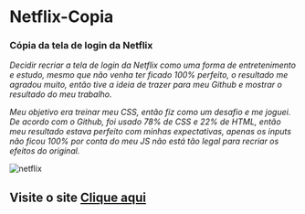 # Netflix-Copia

 ### Cópia da tela de login da Netflix

_Decidir recriar a tela de login da Netflix como uma forma de entretenimento e estudo,
mesmo que não venha ter ficado 100% perfeito, o resultado me agradou muito, então tive
a ideia de trazer para meu Github e mostrar o resultado do meu trabalho._

_Meu objetivo era treinar meu CSS, então fiz como um desafio e me joguei. De acordo com
o Github, foi usado 78% de CSS e 22% de HTML, então meu resultado estava perfeito com 
minhas expectativas, apenas os inputs não ficou 100% por conta do meu JS não está tão 
legal para recriar os efeitos do original._

![netflix](https://user-images.githubusercontent.com/81135377/116499737-3fd46b80-a883-11eb-8fa1-679d51213649.png)

## Visite o site [Clique aqui](https://wellingtonoficial.github.io/Netflix-Copia/)
